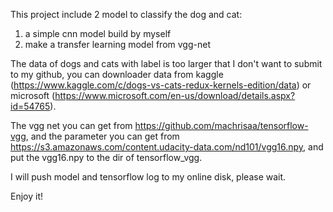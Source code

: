 This project include 2 model to classify the dog and cat:
1. a simple cnn model build by myself
2. make a transfer learning model from vgg-net

The data of dogs and cats with label is too larger that I don't want to submit to my github, you can downloader data from kaggle (https://www.kaggle.com/c/dogs-vs-cats-redux-kernels-edition/data) or microsoft (https://www.microsoft.com/en-us/download/details.aspx?id=54765). 

The vgg net you can get from https://github.com/machrisaa/tensorflow-vgg, and the parameter you can get from https://s3.amazonaws.com/content.udacity-data.com/nd101/vgg16.npy, and put the vgg16.npy to the dir of tensorflow_vgg.

I will push model and tensorflow log to my online disk, please wait.

Enjoy it!
